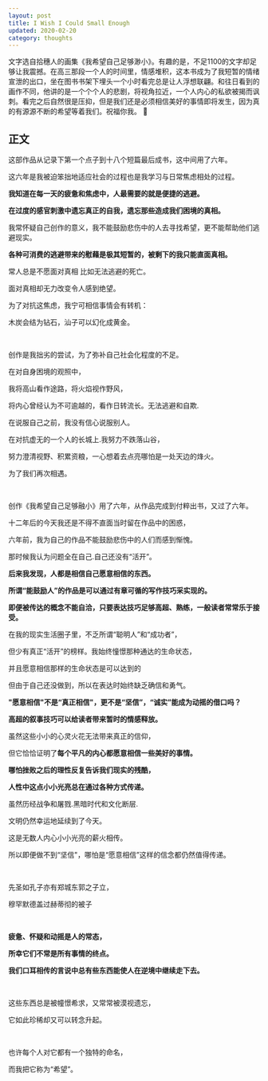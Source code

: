 ```yaml
---
layout: post
title: I Wish I Could Small Enough
updated: 2020-02-20
category: thoughts
---
```



文字选自拾穗人的画集《我希望自己足够渺小》。有趣的是，不足1100的文字却足够让我震撼。在高三那段一个人的时间里，情感堆积，这本书成为了我短暂的情绪宣泄的出口，坐在图书书架下埋头一个小时看完总是让人浮想联翩。和往日看到的画作不同，他讲的是一个个个人的悲剧，将视角拉近，一个人内心的私欲被揭而讽刺。看完之后自然很是压抑，但是我们还是必须相信美好的事情即将发生，因为真的有源源不断的希望等着我们。祝福你我。 🎈 

<!--more-->

## 正文

这部作品从记录下第一个点子到十八个短篇最后成书，这中间用了六年。

这六年是我被迫笨拙地适应社会的过程也是我学习与日常焦虑相处的过程。

**我知道在每一天的疲惫和焦虑中，人最需要的就是便捷的逃避。**

**在过度的感官刺激中遗忘真正的自我，遗忘那些造成我们困境的真相。**

我常怀疑自己创作的意义，我不能鼓励悲伤中的人去寻找希望，更不能帮助他们逃避现实。

**各种可消费的逃避带来的慰藉是极其短暂的，被剩下的我只能直面真相。**

常人总是不愿面对真相 比如无法逃避的死亡。

面对真相却无力改变令人感到绝望。

 为了对抗这焦虑，我宁可相信事情会有转机：

木炭会结为钻石，汕子可以幻化成黄金。

</br>

创作是我拙劣的尝试，为了弥补自己社会化程度的不足。

在对自身困境的观照中，

我将高山看作途路，将火焰视作野风，

将内心曾经认为不可逾越的，看作日转流长。无法逃避和自欺.

在说服自己之前，我没有信心说服别人。

在对抗虚无的一个人的长城上.我努力不跌落山谷，

努力澄清视野、积累资粮，一心想着去点亮哪怕是一处天边的烽火。

为了我们再次相遇。

</br>

创作《我希望自己足够融小》用了六年，从作品完成到付粹出书，又过了六年。

十二年后的今天我还是不得不直面当时留在作品中的困惑，

六年前，我为自己的作品不能鼓励悲伤中的人们而感到惭愧。

那时候我认为问题全在自己.自己还没有“活开”。

**后来我发现，人都是相信自己愿意相信的东西。**

**所谓“能鼓励人”的作品是可以通过有章可循的写作技巧采实现的。**

**即便被传达的概念不能自洽，只要表达技巧足够高超、熟练，一般读者常常乐于接受。**

在我的现实生活圈子里，不乏所谓“聪明人”和“成功者”，

但少有真正“活开”的榜样。我始终憧憬那种通达的生命状态，

并且愿意相信那样的生命状态是可以达到的

但由于自己还没做到，所以在表达时始终缺乏确信和勇气。

**"愿意相信"不是“真正相信"，更不是“坚信”，“诚实”能成为动摇的借口吗？**

**高超的叙事技巧可以给读者带来暂时的情感释放。**

虽然这些小小的心灵火花无法带来真正的信仰，

但它恰恰证明了**每个平凡的内心都愿意相信一些美好的事情。**

**哪怕挫败之后的理性反复告诉我们现实的残酷，**

**人性中这点小小光亮总在通过各种方式传递。**

虽然历经战争和屠戮.黑暗时代和文化断层.

文明仍然幸运地延续到了今天。

这是无数人内心小小光亮的薪火相传。

所以即便做不到“坚信"，哪怕是“愿意相信”这样的信念都仍然值得传递。

</br>

先圣如孔子亦有郑城东郭之子立，

穆罕默德盖过赫蒂彻的被子

</br>

**疲惫、怀疑和动摇是人的常态，**

**所幸它们不常是所有事情的终点。**

**我们口耳相传的言说中总有些东西能使人在逆境中继续走下去。**

</br>

这些东西总是被幢憬希求，又常常被漠视遗忘，

它如此珍稀却又可以转念升起。

</br>

也许每个人对它都有一个独特的命名，

而我把它称为“希望”。

</br>

</br>